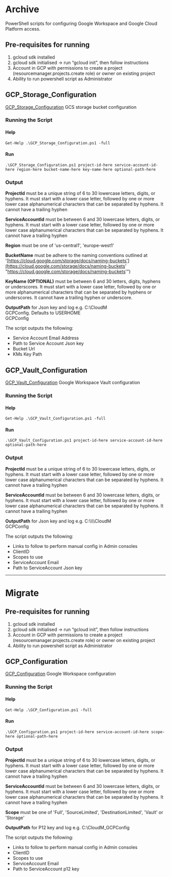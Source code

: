 
# Archive

PowerShell scripts for configuring Google Workspace and Google Cloud Platform access.

## Pre-requisites for running

1. gcloud sdk installed
2. gcloud sdk initialised → run “gcloud init”, then follow instructions
3. Account in GCP with permissions to create a project (resourcemanager.projects.create role) or owner on existing project
4. Ability to run powershell script as Administrator

## GCP_Storage_Configuration

[GCP_Storage_Configuration](Archive/GCP_Storage_Configuration.ps1) GCS storage bucket configuration

### Running the Script

#### Help

    Get-Help .\GCP_Storage_Configuration.ps1 -full

#### Run

    .\GCP_Storage_Configuration.ps1 project-id-here service-account-id-here region-here bucket-name-here key-name-here optional-path-here

### Output

**ProjectId** must be a unique string of 6 to 30 lowercase letters, digits, or hyphens. It must start with a lower case letter, followed by one or more lower case alphanumerical characters that can be separated by hyphens. It cannot have a trailing hyphen

**ServiceAccountId** must be between 6 and 30 lowercase letters, digits, or hyphens. It must start with a lower case letter, followed by one or more lower case alphanumerical characters that can be separated by hyphens. It cannot have a trailing hyphen

**Region** must be one of 'us-central1', 'europe-west1'

**BucketName** must be adhere to the naming conventions outlined at '[https://cloud.google.com/storage/docs/naming-buckets'](https://cloud.google.com/storage/docs/naming-buckets' "https://cloud.google.com/storage/docs/naming-buckets'")

**KeyName (OPTIONAL)** must be between 6 and 30 letters, digits, hyphens or underscores. It must start with a lower case letter, followed by one or more alphanumerical characters that can be separated by hyphens or underscores. It cannot have a trailing hyphen or underscore.

**OutputPath** for Json key and log e.g. C:\\CloudM  
GCPConfig. Defaults to USERHOME  
GCPConfig

The script outputs the following:

-   Service Account Email Address    
-   Path to Service Account Json key    
-   Bucket Url    
-   KMs Key Path


## GCP_Vault_Configuration

[GCP_Vault_Configuration](Archive/GCP_Vault_Configuration.ps1) Google Workspace Vault configuration

### Running the Script

#### Help

    Get-Help .\GCP_Vault_Configuration.ps1 -full

#### Run

    .\GCP_Vault_Configuration.ps1 project-id-here service-account-id-here optional-path-here

### Output

**ProjectId** must be a unique string of 6 to 30 lowercase letters, digits, or hyphens. It must start with a lower case letter, followed by one or more lower case alphanumerical characters that can be separated by hyphens. It cannot have a trailing hyphen

**ServiceAccountId** must be between 6 and 30 lowercase letters, digits, or hyphens. It must start with a lower case letter, followed by one or more lower case alphanumerical characters that can be separated by hyphens. It cannot have a trailing hyphen

**OutputPath** for Json key and log e.g. C:\\\\\\\\CloudM  
GCPConfig

The script outputs the following:

-   Links to follow to perform manual config in Admin consoles    
-   ClientID    
-   Scopes to use    
-   ServiceAccount Email    
-   Path to ServiceAccount Json key

---

# Migrate

## Pre-requisites for running

1. gcloud sdk installed
2. gcloud sdk initialised → run “gcloud init”, then follow instructions
3. Account in GCP with permissions to create a project (resourcemanager.projects.create role) or owner on existing project
4. Ability to run powershell script as Administrator

## GCP_Configuration

[GCP_Configuration](Migrate/GCP_Configuration.ps1) Google Workspace configuration

### Running the Script

#### Help

    Get-Help .\GCP_Configuration.ps1 -full

#### Run

    .\GCP_Configuration.ps1 project-id-here service-account-id-here scope-here optional-path-here

### Output

**ProjectId** must be a unique string of 6 to 30 lowercase letters, digits, or hyphens. It must start with a lower case letter, followed by one or more lower case alphanumerical characters that can be separated by hyphens. It cannot have a trailing hyphen

**ServiceAccountId** must be between 6 and 30 lowercase letters, digits, or hyphens. It must start with a lower case letter, followed by one or more lower case alphanumerical characters that can be separated by hyphens. It cannot have a trailing hyphen

**Scope** must be one of 'Full', 'SourceLimited', 'DestinationLimited', 'Vault' or 'Storage'

**OutputPath** for P12 key and log e.g. C:\CloudM_GCPConfig

The script outputs the following:

 - Links to follow to perform manual config in Admin consoles
 - ClientID       
 - Scopes to use      
 - ServiceAccount Email       
 - Path to  ServiceAccount p12 key
